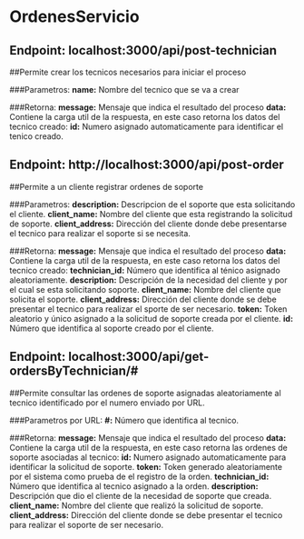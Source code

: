 # OrdenesServicio





## Endpoint: localhost:3000/api/post-technician
##Permite crear los tecnicos necesarios para iniciar el proceso

###Parametros:
**name:** Nombre del tecnico que se va a crear

###Retorna:
**message:** Mensaje que indica el resultado del proceso
**data:** Contiene la carga util de la respuesta, en este caso retorna los datos del tecnico creado:
    **id:** Numero asignado automaticamente para identificar el tenico creado.
    
    
    
    
    
## Endpoint: http://localhost:3000/api/post-order
##Permite a un cliente registrar ordenes de soporte 

###Parametros:
**description:** Descripcion de el soporte que esta solicitando el cliente.
**client_name:** Nombre del cliente que esta registrando la solicitud de soporte.
**client_address:** Dirección del cliente donde debe presentarse el tecnico para realizar el soporte si se necesita.

###Retorna:
**message:** Mensaje que indica el resultado del proceso
**data:** Contiene la carga util de la respuesta, en este caso retorna los datos del tecnico creado:
    **technician_id:** Número que identifica al ténico asignado aleatoriamente.
    **description:** Descripción de la necesidad del cliente y por el cual se esta solicitando soporte.
    **client_name:** Nombre del cliente que solicita el soporte.
    **client_address:** Dirección del cliente donde se debe presentar el tecnico para realizar el sporte de ser necesario.
    **token:** Token aleatorio y único asignado a la solicitud de soporte creada por el cliente.
    **id:** Número que identifica al soporte creado por el cliente.
    
    
    
## Endpoint: localhost:3000/api/get-ordersByTechnician/#
##Permite consultar las ordenes de soporte asignadas aleatoriamente al tecnico identificado por el numero enviado por URL.

###Parametros por URL:
**#:** Número que identifica al tecnico.

###Retorna:
**message:** Mensaje que indica el resultado del proceso
**data:** Contiene la carga util de la respuesta, en este caso retorna las ordenes de soporte asociadas al tecnico:
    **id:** Numero asignado automaticamente para identificar la solicitud de soporte.
    **token:** Token generado aleatoriamente por el sistema como prueba de el registro de la orden.
    **technician_id:** Número que identifica al tecnico asignado a la orden.
    **description:** Descripción que dio el cliente de la necesidad de soporte que creada.
    **client_name:** Nombre del cliente que realizó la solicitud de soporte.
    **client_address:** Dirección del cliente donde se debe presentar el tecnico para realizar el soporte de ser necesario.
    
    
    
